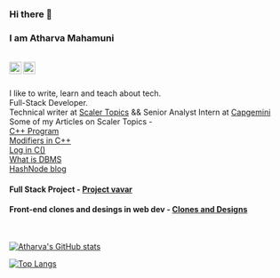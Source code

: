 ### Hi there 👋

### I am Atharva Mahamuni 
</br>
<a href="https://twitter.com/AtharvaMaha">
  <img align="left" alt="Atharva Mahamuni | Twitter" width="22px" src="https://raw.githubusercontent.com/peterthehan/peterthehan/master/assets/twitter.svg" />
</a>

<a href="https://www.linkedin.com/in/atharva-mahamuni-575138179/">
  <img align="left" alt="Atharva's LinkedIN" width="22px" src="https://raw.githubusercontent.com/peterthehan/peterthehan/master/assets/linkedin.svg" />
</a>

</br></br>
I like to write, learn and teach about tech.
</br>
Full-Stack Developer.
</br>
Technical writer at [Scaler Topics](https://scaler.com/topics/) && Senior Analyst Intern at [Capgemini](https://www.linkedin.com/search/results/all/?keywords=capgemini&origin=RICH_QUERY_SUGGESTION&position=0&searchId=87c111d0-27a6-4e77-9add-c334f4eaa60a&sid=-vt)
</br>
Some of my Articles on Scaler Topics - 
</br>
[C++ Program](https://www.scaler.com/topics/basic-programs-in-cpp/)
</br>
[Modifiers in C++](https://www.scaler.com/topics/cpp/modifiers-in-cpp/)
</br>
[Log in C()](https://www.scaler.com/topics/log-in-c/)
</br>
[What is DBMS](https://www.scaler.com/topics/what-is-dbms/)
</br>
[HashNode blog](https://atharvamahamuni.hashnode.dev/)
</br>


#### Full Stack Project - [Project vavar](https://vavar-e-cart-web-client.vercel.app/)

#### Front-end clones and desings in web dev - [Clones and Designs](https://github.com/AtharvaMahamuni/HTML-CSS-Projects) 

<!--
**AtharvaMahamuni/AtharvaMahamuni** is a ✨ _special_ ✨ repository because its `README.md` (this file) appears on your GitHub profile.

Here are some ideas to get you started:

- 🔭 I’m currently working on ...
- 🌱 I’m currently learning ...
- 👯 I’m looking to collaborate on ...
- 🤔 I’m looking for help with ...
- 💬 Ask me about ...
- 📫 How to reach me: ...
- 😄 Pronouns: ...
- ⚡ Fun fact: ...
-->



</br>

[![Atharva's GitHub stats](https://github-readme-stats.vercel.app/api?username=AtharvaMahamuni)](https://github.com/AtharvaMahamuni/github-readme-stats)

[![Top Langs](https://github-readme-stats.vercel.app/api/top-langs/?username=AtharvaMahamuni&layout=compact)](https://github.com/AtharvaMahamuni/github-readme-stats)

